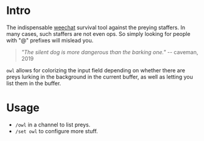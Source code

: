 # Intro

The indispensable [weechat](https://weechat.org) survival tool against the
preying staffers.  In many cases, such staffers are not even ops.  So simply
looking for people with "@" prefixes will mislead you.

> _"The silent dog is more dangerous than the barking one."_ -- caveman, 2019

`owl` allows for colorizing the input field depending on whether there are
preys lurking in the background in the current buffer, as well as letting you
list them in the buffer.


# Usage

* `/owl` in a channel to list preys.
* `/set owl` to configure more stuff.
